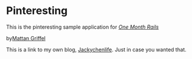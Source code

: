 # Pinteresting

This is the pinteresting sample application for
[*One Month Rails*](http://onemonthrails.com)

by[Mattan Griffel](http://mattangriffel.com)

This is a link to my own blog, [Jackychenlife](http://jackychenlife.wordpress.com). Just in case you wanted that. 